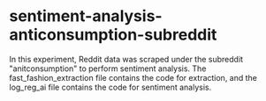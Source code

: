 # sentiment-analysis-anticonsumption-subreddit
In this experiment, Reddit data was scraped under the subreddit "anitconsumption" to perform sentiment analysis. 
The fast_fashion_extraction file contains the code for extraction, and the log_reg_ai file contains the code for 
sentiment analysis.
